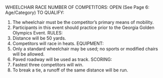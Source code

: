 WHEELCHAIR RACE
NUMBER OF COMPETITORS: OPEN
(See Page 6: Age/Category)
TO QUALIFY:
1. The wheelchair must be the competitor’s primary means of mobility.
2. Participants in this event should practice prior to the Georgia Golden Olympics Event.
RULES:
1. Distance will be 50 yards.
2. Competitors will race in heats.
EQUIPMENT:
1. Only a standard wheelchair may be used; no sports or modified chairs will be allowed.
2. Paved roadway will be used as track.
SCORING:
1. Fastest three competitors will win.
2. To break a tie, a runoff of the same distance will be run.
